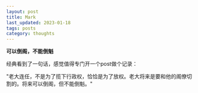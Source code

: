 ```yaml
---
layout: post
title: Mark
last_updated: 2023-01-18
tags: posts
category: thoughts
---
```


**可以倒阁，不能倒魁**

经典看到了一句话，感觉值得专门开一个post做个记录：

"老大连任，不是为了揽下行政权，恰恰是为了放权。老大将来是要和他的阁僚切割的。将来可以倒阁，但不能倒魁。"